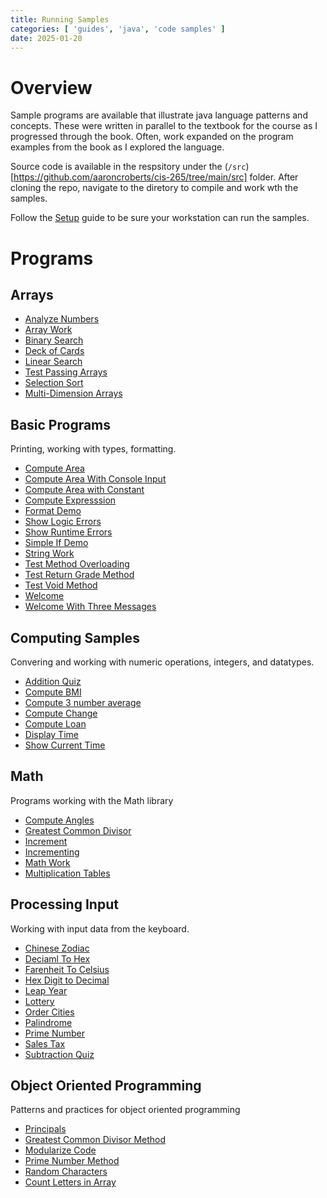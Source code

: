 ```yaml
---
title: Running Samples
categories: [ 'guides', 'java', 'code samples' ]
date: 2025-01-20
---
```


# Overview

Sample programs are available that illustrate java language patterns and concepts.  These were written in parallel to the textbook for the course as I progressed through the book.  Often, work expanded on the program examples from the book as I explored the language. 

Source code is available in the respsitory under the (`/src`)[https://github.com/aaroncroberts/cis-265/tree/main/src] folder.  After cloning the repo, navigate to the diretory to compile and work wth the samples.

Follow the [Setup](/programs/Setup) guide to be sure your workstation can run the samples.

# Programs

## Arrays

* [Analyze Numbers](../arrays/analyzenumbers)
* [Array Work](../arrays/arraywork)
* [Binary Search](../arrays/binarysearch)
* [Deck of Cards](../arrays/deckofcards)
* [Linear Search](../arrays/linearsearch)
* [Test Passing Arrays](../arrays/testpassarray)
* [Selection Sort](../arrays/selectionsort)
* [Multi-Dimension Arrays](../arrays/multideimnsionarrays)

## Basic Programs

Printing, working with types, formatting.

* [Compute Area](../basic/computearea)
* [Compute Area With Console Input](../basic/computeareawithconsoleinput)
* [Compute Area with Constant](../basic/computeareawithconstant)
* [Compute Expresssion](../basic/computeexpression)
* [Format Demo](../basic/formatdemo)
* [Show Logic Errors](../basic/showlogicerrors)
* [Show Runtime Errors](../basic/showruntimeerrors)
* [Simple If Demo](../basic/simpleifdemo)
* [String Work](../basic/stringwork)
* [Test Method Overloading](../basic/testmethodoverloading)
* [Test Return Grade Method](../basic/testreturngrademethod)
* [Test Void Method](../basic/testvoidmethod)
* [Welcome](../basic/welcome)
* [Welcome With Three Messages](../basic/welcomewiththreemessages)

## Computing Samples

Convering and working with numeric operations, integers, and datatypes.

* [Addition Quiz](./computing/additionquiz)
* [Compute BMI](./computing/computeAndInterpretbmi)
* [Compute 3 number average](./computing/computeaverage)
* [Compute Change](./computing/computechange)
* [Compute Loan](./computing/computeloan)
* [Display Time](./computing/displaytime)
* [Show Current Time](./computing/showcurrenttime)

## Math

Programs working with the Math library

* [Compute Angles](../math/computeangles)
* [Greatest Common Divisor](../math/greatestcommondivisor)
* [Increment](../math/increment)
* [Incrementing](../math/incrementing)
* [Math Work](../math/mathwork)
* [Multiplication Tables](../math/wultiplicationtable)

## Processing Input

Working with input data from the keyboard.  

* [Chinese Zodiac](../processing-input/chinesezodiac)
* [Deciaml To Hex](../processing-input/decimaltohex)
* [Farenheit To Celsius](../processing-input/farenheittocelsius)
* [Hex Digit to Decimal](../processing-input/hexdigittodecimal)
* [Leap Year](../processing-input/leapyear)
* [Lottery](../processing-input/lottery)
* [Order Cities](../processing-input/ordercities)
* [Palindrome](../processing-input/palindrome)
* [Prime Number](../processing-input/primenumber)
* [Sales Tax](../processing-input/salestax)
* [Subtraction Quiz](../processing-input/subtractionquiz)

## Object Oriented Programming

Patterns and practices for object oriented programming

* [Principals](../oop/principals)
* [Greatest Common Divisor Method](../oop/greatestcommondivisormethod)
* [Modularize Code](../oop/modularizecode)
* [Prime Number Method](../oop/primenumbermethod)
* [Random Characters](../oop/randomcharacters)
* [Count Letters in Array](../oop/countlettersinarray)
